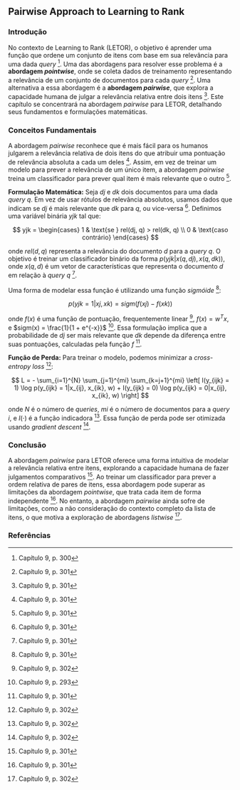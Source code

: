 ## Pairwise Approach to Learning to Rank

### Introdução
No contexto de Learning to Rank (LETOR), o objetivo é aprender uma função que ordene um conjunto de itens com base em sua relevância para uma dada *query* [^300]. Uma das abordagens para resolver esse problema é a **abordagem *pointwise***, onde se coleta dados de treinamento representando a relevância de um conjunto de documentos para cada *query* [^301]. Uma alternativa a essa abordagem é a **abordagem *pairwise***, que explora a capacidade humana de julgar a relevância relativa entre dois itens [^301]. Este capítulo se concentrará na abordagem *pairwise* para LETOR, detalhando seus fundamentos e formulações matemáticas.

### Conceitos Fundamentais
A abordagem *pairwise* reconhece que é mais fácil para os humanos julgarem a relevância relativa de dois itens do que atribuir uma pontuação de relevância absoluta a cada um deles [^301]. Assim, em vez de treinar um modelo para prever a relevância de um único item, a abordagem *pairwise* treina um classificador para prever qual item é mais relevante que o outro [^301].

**Formulação Matemática:**
Seja $dj$ e $dk$ dois documentos para uma dada *query* $q$. Em vez de usar rótulos de relevância absolutos, usamos dados que indicam se $dj$ é mais relevante que $dk$ para $q$, ou vice-versa [^301]. Definimos uma variável binária $yjk$ tal que:

$$
yjk =
\begin{cases}
1 & \text{se } rel(dj, q) > rel(dk, q) \\
0 & \text{caso contrário}
\end{cases}
$$

onde $rel(d, q)$ representa a relevância do documento $d$ para a *query* $q$. O objetivo é treinar um classificador binário da forma $p(yjk|x(q, dj), x(q, dk))$, onde $x(q, d)$ é um vetor de características que representa o documento $d$ em relação à *query* $q$ [^301].

Uma forma de modelar essa função é utilizando uma função *sigmóide* [^301]:

$$
p(yjk = 1|xj, xk) = sigm(f(xj) - f(xk))
$$

onde $f(x)$ é uma função de pontuação, frequentemente linear [^302], $f(x) = w^Tx$, e $sigm(x) = \frac{1}{1 + e^{-x}}$ [^293]. Essa formulação implica que a probabilidade de $dj$ ser mais relevante que $dk$ depende da diferença entre suas pontuações, calculadas pela função $f$ [^301].

**Função de Perda:**
Para treinar o modelo, podemos minimizar a *cross-entropy loss* [^302]:

$$
L = - \sum_{i=1}^{N} \sum_{j=1}^{mi} \sum_{k=j+1}^{mi} \left[ I(y_{ijk} = 1) \log p(y_{ijk} = 1|x_{ij}, x_{ik}, w) + I(y_{ijk} = 0) \log p(y_{ijk} = 0|x_{ij}, x_{ik}, w) \right]
$$

onde $N$ é o número de *queries*, $mi$ é o número de documentos para a *query* $i$, e $I(\cdot)$ é a função indicadora [^302]. Essa função de perda pode ser otimizada usando *gradient descent* [^302].

### Conclusão
A abordagem *pairwise* para LETOR oferece uma forma intuitiva de modelar a relevância relativa entre itens, explorando a capacidade humana de fazer julgamentos comparativos [^301]. Ao treinar um classificador para prever a ordem relativa de pares de itens, essa abordagem pode superar as limitações da abordagem *pointwise*, que trata cada item de forma independente [^301]. No entanto, a abordagem *pairwise* ainda sofre de limitações, como a não consideração do contexto completo da lista de itens, o que motiva a exploração de abordagens *listwise* [^302].

### Referências
[^300]: Capítulo 9, p. 300
[^301]: Capítulo 9, p. 301
[^302]: Capítulo 9, p. 302
[^293]: Capítulo 9, p. 293
<!-- END -->